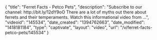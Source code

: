 {
    "title": "Ferret Facts - Petco Pets",
    "description": "Subscribe to our channel: http:\/\/bit.ly\/12dY9oO There are a lot of myths out there about ferrets and their temperaments. Watch this informational video from ...",
    "videoid": "145534",
    "date_created": "1394762663",
    "date_modified": "1418181184",
    "type": "captivate",
    "layout": "video",
    "url": "\/v\/ferret-facts-petco-pets\/145534"
}